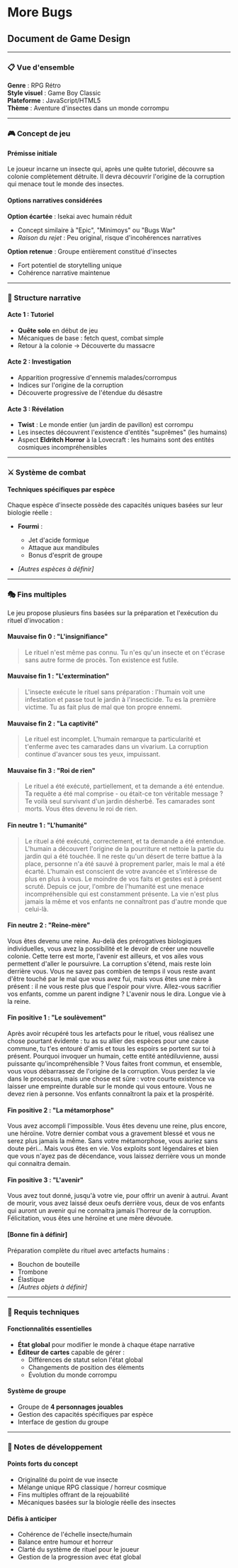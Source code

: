 # More Bugs
## Document de Game Design

---

### 📋 Vue d'ensemble

**Genre** : RPG Rétro  
**Style visuel** : Game Boy Classic  
**Plateforme** : JavaScript/HTML5  
**Thème** : Aventure d'insectes dans un monde corrompu

---

### 🎮 Concept de jeu

#### Prémisse initiale
Le joueur incarne un insecte qui, après une quête tutoriel, découvre sa colonie complètement détruite. Il devra découvrir l'origine de la corruption qui menace tout le monde des insectes.

#### Options narratives considérées

**Option écartée** : Isekai avec humain réduit  
- Concept similaire à "Epic", "Minimoys" ou "Bugs War"
- *Raison du rejet* : Peu original, risque d'incohérences narratives

**Option retenue** : Groupe entièrement constitué d'insectes  
- Fort potentiel de storytelling unique
- Cohérence narrative maintenue

---

### 📖 Structure narrative

#### Acte 1 : Tutoriel
- **Quête solo** en début de jeu
- Mécaniques de base : fetch quest, combat simple
- Retour à la colonie → Découverte du massacre

#### Acte 2 : Investigation
- Apparition progressive d'ennemis malades/corrompus
- Indices sur l'origine de la corruption
- Découverte progressive de l'étendue du désastre

#### Acte 3 : Révélation
- **Twist** : Le monde entier (un jardin de pavillon) est corrompu
- Les insectes découvrent l'existence d'entités "suprêmes" (les humains)
- Aspect **Eldritch Horror** à la Lovecraft : les humains sont des entités cosmiques incompréhensibles

---

### ⚔️ Système de combat

#### Techniques spécifiques par espèce
Chaque espèce d'insecte possède des capacités uniques basées sur leur biologie réelle :

- **Fourmi** : 
  - Jet d'acide formique
  - Attaque aux mandibules
  - Bonus d'esprit de groupe

- *[Autres espèces à définir]*

---

### 🎭 Fins multiples

Le jeu propose plusieurs fins basées sur la préparation et l'exécution du rituel d'invocation :

#### Mauvaise fin 0 : "L'insignifiance"
> Le rituel n'est même pas connu. Tu n'es qu'un insecte et on t'écrase sans autre forme de procès. Ton existence est futile.

#### Mauvaise fin 1 : "L'extermination"
> L'insecte exécute le rituel sans préparation : l'humain voit une infestation et passe tout le jardin à l'insecticide. Tu es la première victime. Tu as fait plus de mal que ton propre ennemi.

#### Mauvaise fin 2 : "La captivité"
> Le rituel est incomplet. L'humain remarque ta particularité et t'enferme avec tes camarades dans un vivarium. La corruption continue d'avancer sous tes yeux, impuissant.

#### Mauvaise fin 3 : "Roi de rien"
> Le rituel a été exécuté, partiellement, et ta demande a été entendue. Ta requête a été mal comprise - ou était-ce ton véritable message ? Te voilà seul survivant d'un jardin désherbé. Tes camarades sont morts. Vous êtes devenu le roi de rien.

#### Fin neutre 1 : "L'humanité"
> Le rituel a été exécuté, correctement, et ta demande a été entendue. L'humain a découvert l'origine de la pourriture et nettoie la partie du jardin qui a été touchée. Il ne reste qu'un désert de terre battue à la place, personne n'a été sauvé à proprement parler, mais le mal a été écarté. L'humain est conscient de votre avancée et s'intéresse de plus en plus à vous. Le moindre de vos faits et gestes est à présent scruté. Depuis ce jour, l'ombre de l'humanité est une menace incompréhensible qui est constamment présente. La vie n'est plus jamais la même et vos enfants ne connaîtront pas d'autre monde que celui-là.

#### Fin neutre 2 : "Reine-mère"

Vous êtes devenu une reine. Au-delà des prérogatives biologiques individuelles, vous avez la possibilité et le devoir de créer une nouvelle colonie. Cette terre est morte, l'avenir est ailleurs, et vos ailes vous permettent d'aller le poursuivre. La corruption s'étend, mais reste loin derrière vous. Vous ne savez pas combien de temps il vous reste avant d'être touché par le mal que vous avez fui, mais vous êtes une mère à présent : il ne vous reste plus que l'espoir pour vivre. Allez-vous sacrifier vos enfants, comme un parent indigne ? L'avenir nous le dira. Longue vie à la reine.

#### Fin positive 1 : "Le soulèvement"

Après avoir récupéré tous les artefacts pour le rituel, vous réalisez une chose pourtant évidente : tu as su allier des espèces pour une cause commune, tu t'es entouré d'amis et tous les espoirs se portent sur toi à présent. Pourquoi invoquer un humain, cette entité antédiluvienne, aussi puissante qu'incompréhensible ? Vous faites front commun, et ensemble, vous vous débarrassez de l'origine de la corruption. Vous perdez la vie dans le processus, mais une chose est sûre : votre courte existence va laisser une empreinte durable sur le monde qui vous entoure. Vous ne devez rien à personne. Vos enfants connaîtront la paix et la prospérité.

#### Fin positive 2 : "La métamorphose"

Vous avez accompli l'impossible. Vous êtes devenu une reine, plus encore, une héroïne. Votre dernier combat vous a gravement blessé et vous ne serez plus jamais la même. Sans votre métamorphose, vous auriez sans doute péri... Mais vous êtes en vie. Vos exploits sont légendaires et bien que vous n'ayez pas de décendance, vous laissez derrière vous un monde qui connaitra demain.

#### Fin positive 3 : "L'avenir"
Vous avez tout donné, jusqu'à votre vie, pour offrir un avenir à autrui. Avant de mourir, vous avez laissé deux oeufs derrière vous, deux de vos enfants qui auront un avenir qui ne connaitra jamais l'horreur de la corruption. Félicitation, vous êtes une héroïne et une mère dévouée.

#### [Bonne fin à définir]
Préparation complète du rituel avec artefacts humains :
- Bouchon de bouteille
- Trombone
- Élastique
- *[Autres objets à définir]*

---

### 🔧 Requis techniques

#### Fonctionnalités essentielles
- **État global** pour modifier le monde à chaque étape narrative
- **Éditeur de cartes** capable de gérer :
  - Différences de statut selon l'état global
  - Changements de position des éléments
  - Évolution du monde corrompu

#### Système de groupe
- Groupe de **4 personnages jouables**
- Gestion des capacités spécifiques par espèce
- Interface de gestion du groupe

---

### 📝 Notes de développement

#### Points forts du concept
- Originalité du point de vue insecte
- Mélange unique RPG classique / horreur cosmique
- Fins multiples offrant de la rejouabilité
- Mécaniques basées sur la biologie réelle des insectes

#### Défis à anticiper
- Cohérence de l'échelle insecte/humain
- Balance entre humour et horreur
- Clarté du système de rituel pour le joueur
- Gestion de la progression avec état global